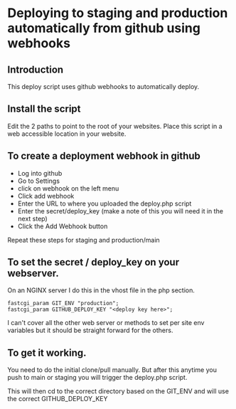 # Deploying to staging and production automatically from github using webhooks

## Introduction
This deploy script uses github webhooks to automatically deploy.

## Install the script
Edit the 2 paths to point to the root of your websites. Place this script in a web accessible location in your website.

## To create a deployment webhook in github
* Log into github
* Go to Settings
* click on webhook on the left menu
* Click add webhook
* Enter the URL to where you uploaded the deploy.php script
* Enter the secret/deploy_key (make a note of this you will need it in the next step)
* Click the Add Webhook button

Repeat these steps for staging and production/main

## To set the secret / deploy_key on your webserver.

On an NGINX server I do this in the vhost file in the php section.

```
fastcgi_param GIT_ENV "production";
fastcgi_param GITHUB_DEPLOY_KEY "<deploy key here>";
```

I can't cover all the other web server or methods to set per site env variables but it should be straight forward for the others.

## To get it working.
You need to do the initial clone/pull manually.  But after this anytime you push to main or staging you will trigger the deploy.php script.

This will then cd to the correct directory based on the GIT_ENV and will use the correct GITHUB_DEPLOY_KEY
